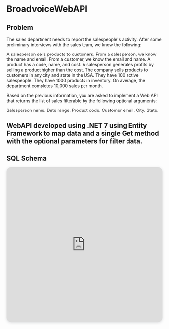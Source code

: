 # BroadvoiceWebAPI
<h2>Problem</h2>


The sales department needs to report the salespeople's activity. After some preliminary interviews with the sales team, we know the following:

A salesperson sells products to customers.
From a salesperson, we know the name and email.
From a customer, we know the email and name.
A product has a code, name, and cost.
A salesperson generates profits by selling a product higher than the cost.
The company sells products to customers in any city and state in the USA.
They have 100 active salespeople.
They have 1000 products in inventory.
On average, the department completes 10,000 sales per month.


Based on the previous information, you are asked to implement a Web API that returns the list of sales filterable by the following optional arguments:

  Salesperson name.
  Date range.
  Product code.
  Customer email.
  City.
  State.
  
<h2> WebAPI developed using .NET 7 using Entity Framework to map data and a single Get method with the optional parameters for filter data. </h2>

<h2>SQL Schema</h2>
<html><iframe width="100%" height="500px" style="box-shadow: 0 2px 8px 0 rgba(63,69,81,0.16); border-radius:15px;" allowtransparency="true" allowfullscreen="true" scrolling="no" title="Embedded DrawSQL IFrame" frameborder="0" src="https://drawsql.app/teams/danilo-sousa-teams/diagrams/broadvoice-salesapi/embed"></iframe><html>

